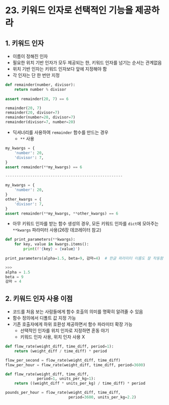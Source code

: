 # 23. 키워드 인자로 선택적인 기능을 제공하라

## 1. 키워드 인자

- 이름이 정해진 인자
- 필요한 위치 기반 인자가 모두 제공되는 한, 키워드 인자를 넘기는 순서는 관계없음
- 위치 기반 인자는 키워드 인자보다 앞에 지정해야 함
- 각 인자는 단 한 번만 지정

```python
def remainder(number, divisor):
    return number % divisor
    
assert remainder(20, 7) == 6

remainder(20, 7)
remainder(20, divisor=7)
remainder(number=20, divisor=7)
remainder(divisor=7, number=20)
```

- 딕셔너리를 사용하여 `remainder` 함수를 만드는 경우
    - `**` 사용

```python
my_kwargs = {
    'number': 20,
    'divisor': 7,
}
assert remainder(**my_kwargs) == 6

----------------------------------------------------

my_kwargs = {
    'number': 20,
}
other_kwargs = {
    'divisor': 7,
}
assert remainder(**my_kwargs, **other_kwargs) == 6
```

- 아무 키워드 인자를 받는 함수 생성의 경우, 모든 키워드 인자를 `dict`에 모아주는 `**kwargs`  파라미터 사용(26장 데코레이터 참고)

```python
def print_parameters(**kwargs):
    for key, value in kwargs.items():
        print(f'{key} = {value}')
        
print_parameters(alpha=1.5, beta=9, 감마=4)  # 한글 파라미터 이름도 잘 작동함

>>>
alpha = 1.5
beta = 9
감마 = 4
```

## 2. 키워드 인자 사용 이점

- 코드를 처음 보는 사람들에게 함수 호출의 의미를 명확히 알려줄 수 있음
- 함수 정의에서 디폴트 값 지정 가능
- 기존 호출자에게 하위 호환성 제공하면서 함수 파라미터 확장 가능
    - 선택적인 인자를 위치 인자로 지정하면 혼동 야기
    - 키워드 인자 사용, 위치 인자 사용 X

```python
def flow_rate(weight_diff, time_diff, period=1):
    return (weight_diff / time_diff) * period

flow_per_second = flow_rate(weight_diff, time_diff)
flow_per_hour = flow_rate(weight_diff, time_diff, period=3600)
```

```python
def flow_rate(weight_diff, time_diff,
              period=1, units_per_kg=1):
    return ((weight_diff * units_per_kg) / time_diff) * period

pounds_per_hour = flow_rate(weight_diff, time_diff,
                            period=3600, units_per_kg=2.2)
```